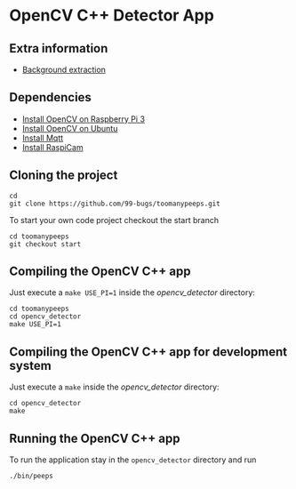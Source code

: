 # OpenCV C++ Detector App

## Extra information

* [Background extraction](http://docs.opencv.org/3.1.0/d1/dc5/tutorial_background_subtraction.html)

## Dependencies

* [Install OpenCV on Raspberry Pi 3](opencv_raspberry_pi_3.md)
* [Install OpenCV on Ubuntu](opencv_ubuntu.md)
* [Install Mqtt](mqtt.md)
* [Install RaspiCam](raspi_cam.md)

## Cloning the project

```shell
cd
git clone https://github.com/99-bugs/toomanypeeps.git
```

To start your own code project checkout the start branch

```shell
cd toomanypeeps
git checkout start
```

## Compiling the OpenCV C++ app

Just execute a `make USE_PI=1` inside the *opencv_detector* directory:

```shell
cd toomanypeeps
cd opencv_detector
make USE_PI=1
```

## Compiling the OpenCV C++ app for development system

Just execute a `make` inside the *opencv_detector* directory:

```shell
cd opencv_detector
make
```

## Running the OpenCV C++ app

To run the application stay in the `opencv_detector` directory and run

```shell
./bin/peeps
```
